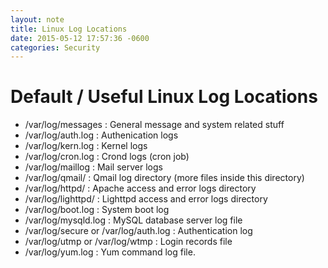 ```yaml
---
layout: note
title: Linux Log Locations
date: 2015-05-12 17:57:36 -0600
categories: Security
---
```


# Default / Useful Linux Log Locations

- /var/log/messages : General message and system related stuff
- /var/log/auth.log : Authenication logs
- /var/log/kern.log : Kernel logs
- /var/log/cron.log : Crond logs (cron job)
- /var/log/maillog : Mail server logs
- /var/log/qmail/ : Qmail log directory (more files inside this directory)
- /var/log/httpd/ : Apache access and error logs directory
- /var/log/lighttpd/ : Lighttpd access and error logs directory
- /var/log/boot.log : System boot log
- /var/log/mysqld.log : MySQL database server log file
- /var/log/secure or /var/log/auth.log : Authentication log
- /var/log/utmp or /var/log/wtmp : Login records file
- /var/log/yum.log : Yum command log file.
